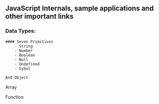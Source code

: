 ## JavaScript Internals, sample applications and other important links

### Data Types:
	#### Seven Primitives
		- String
		- Number
		- Boolean
		- Null
		- Undefined
		- Sybol

	And Object

	
Array

Function
